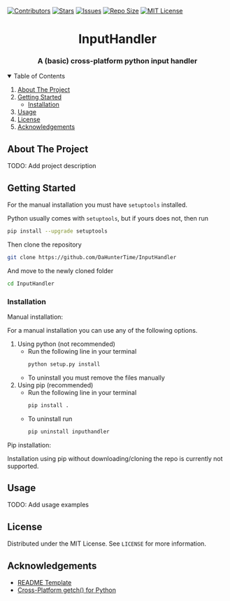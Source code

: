 <!-- Shields -->
[![Contributors][contributors-shield]][contributors-url]
[![Stars][stars-shield]][stars-url]
[![Issues][issues-shield]][issues-url]
[![Repo Size][repo-size-shield]][repo-size-url]
[![MIT License][license-shield]][license-url]

<h1 align="center">InputHandler</h1>
<h3 align="center">A (basic) cross-platform python input handler</h3>

<!-- Table of Contents -->
<details open="open">
    <summary>Table of Contents</summary>
    <ol>
        <li>
            <a href="#about-the-project">About The Project</a>
        </li>
        <li>
            <a href="#getting-started">Getting Started</a>
            <ul>
                <li><a href="#installation">Installation</a></li>
            </ul>
        </li>
        <li>
            <a href="#usage">Usage</a>
        </li>
        <li>
            <a href="#license">License</a>
        </li>
        <li>
            <a href="#acknowledgements">Acknowledgements</a>
        </li>
    </ol>
</details>

<!-- About the Project -->
## About The Project

TODO: Add project description

<!-- Getting Started -->
## Getting Started

For the manual installation you must have `setuptools` installed.

Python usually comes with `setuptools`, but if yours does not, then run
  ```sh
  pip install --upgrade setuptools
  ```

Then clone the repository
  ```sh
  git clone https://github.com/DaHunterTime/InputHandler
  ```

And move to the newly cloned folder
  ```sh
  cd InputHandler
  ```

### Installation

Manual installation:

For a manual installation you can use any of the following options.

1. Using python (not recommended)
    * Run the following line in your terminal
      ```sh
      python setup.py install
      ```
    * To uninstall you must remove the files manually
2. Using pip (recommended)
    * Run the following line in your terminal
      ```sh
      pip install .
      ```
    * To uninstall run
      ```sh
      pip uninstall inputhandler
      ```

Pip installation:

Installation using pip without downloading/cloning the repo is currently not supported.

<!-- Usage Examples -->
## Usage

TODO: Add usage examples

<!-- License -->
## License

Distributed under the MIT License. See `LICENSE` for more information.

<!-- Acknowledgements -->
## Acknowledgements

* [README Template](https://github.com/othneildrew/Best-README-Template)
* [Cross-Platform getch() for Python](https://gist.github.com/jfktrey/8928865)

<!-- Links -->
[contributors-shield]: https://img.shields.io/github/contributors/DaHunterTime/InputHandler.svg?style=for-the-badge
[contributors-url]: https://github.com/DaHunterTime/InputHandler/graphs/contributors
[stars-shield]: https://img.shields.io/github/stars/DaHunterTime/InputHandler.svg?style=for-the-badge
[stars-url]: https://github.com/DaHunterTime/InputHandler/stargazers
[issues-shield]: https://img.shields.io/github/issues/DaHunterTime/InputHandler.svg?style=for-the-badge
[issues-url]: https://github.com/DaHunterTime/InputHandler/issues
[repo-size-shield]: https://img.shields.io/github/repo-size/DaHunterTime/InputHandler.svg?style=for-the-badge
[repo-size-url]: https://github.com/DaHunterTime/InputHandler/archive/refs/heads/main.zip
[license-shield]: https://img.shields.io/github/license/DaHunterTime/InputHandler.svg?style=for-the-badge
[license-url]: https://github.com/DaHunterTime/InputHandler/blob/main/LICENSE
